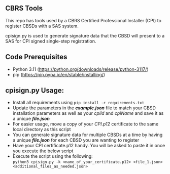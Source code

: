 CBRS Tools
----------

This repo has tools used by a CBRS Certified Professional Installer (CPI) to register
CBSDs with a SAS system.  

cpisign.py is used to generate signature data that the CBSD will present to a SAS for CPI signed single-step registration.  


Code Prerequisites
----------

- Python 3.11 (https://python.org/downloads/release/python-3117/)
- pip (https://pip.pypa.io/en/stable/installing/)



cpisign.py Usage:
----------

- Install all requirements using `pip install -r requirements.txt`
- Update the parameters in the ***example.json*** file to match your CBSD installation parameters as well as your *cpiId* and *cpiName* and save it as a unique ***file.json***
- For easier usage, move a copy of your *CPI.p12* certificate to the same local directory as this script
- You can generate signature data for multiple CBSDs at a time by having a unique ***file.json*** for each CBSD you are wanting to register
- Have your CPI certificate.p12 handy. You will be asked to paste it in once you execute the below script
- Execute the script using the following:  
`python3 cpisign.py -k <name_of_your_certificate.p12> <file_1.json> <additional_files_as_needed.json>`

